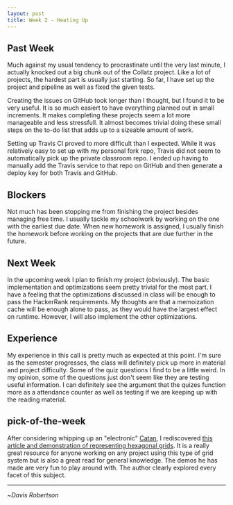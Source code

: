 ```yaml
---
layout: post
title: Week 2 - Heating Up
---
```



## Past Week

Much against my usual tendency to procrastinate until the very last minute, 
I actually knocked out a big chunk out of the Collatz project. Like a lot of projects, 
the hardest part is usually just starting. So far, I have set up the project and pipeline 
as well as fixed the given tests.

Creating the issues on GitHub took longer than I thought, but I found it to be very useful.
It is so much easiert to have everything planned out in small increments. It makes completing
these projects seem a lot more manageable and less stressfull. It almost becomes trivial 
doing these small steps on the to-do list that adds up to a sizeable amount of work.

Setting up Travis CI proved to more difficult than I expected. While it was relatively easy
to set up with my personal fork repo, Travis did not seem to automatically pick up the
private classroom repo. I ended up having to manually add the Travis service to that repo
on GitHub and then generate a deploy key for both Travis and GitHub.

## Blockers

Not much has been stopping me from finishing the project besides managing free time.
I usually tackle my schoolwork by working on the one with the earliest due date.
When new homework is assigned, I usually finish the homework before working on the
projects that are due further in the future.

## Next Week

In the upcoming week I plan to finish my project (obviously). The basic implementation and 
optimizations seem pretty trivial for the most part. I have a feeling that the optimizations
discussed in class will be enough to pass the HackerRank requirements. My thoughts are that
a memoization cache will be enough alone to pass, as they would have the largest effect on
runtime. However, I will also implement the other optimizations.

## Experience

My experience in this call is pretty much as expected at this point. I'm sure as the semester
progresses, the class will definitely pick up more in material and project difficulty. Some of
the quiz questions I find to be a little weird. In my opinion, some of the questions just don't
seem like they are testing useful information. I can definitely see the argument that the quizes
function more as a attendance counter as well as testing if we are keeping up with the reading
material.

## pick-of-the-week

After considering whipping up an "electronic" [Catan](https://en.wikipedia.org/wiki/Catan),
I rediscovered [this article and demonstration of representing hexagonal grids](https://www.redblobgames.com/grids/hexagons/).
It is a really great resource for anyone working on any project using this type of grid
system but is also a great read for general knowledge. The demos he has made are very
fun to play around with. The author clearly explored every facet of this subject.

-------------------------

~_Davis Robertson_

